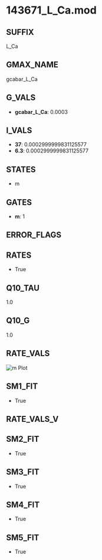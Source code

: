 # 143671_L_Ca.mod

## SUFFIX

L_Ca

## GMAX_NAME

gcabar_L_Ca

## G_VALS

- **gcabar_L_Ca**: 0.0003

## I_VALS

- **37**: 0.0002999999831125577
- **6.3**: 0.0002999999831125577

## STATES

- m

## GATES

- **m**: 1

## ERROR_FLAGS


## RATES

- True

## Q10_TAU

1.0

## Q10_G

1.0

## RATE_VALS

![m Plot](/Users/pbozelos/Dropbox/icg-Chai-Panos/supermodels/output_markdown_files/Ca/143671_L_Ca.mod/images/m.png)

## SM1_FIT

- True

## RATE_VALS_V

## SM2_FIT

- True

## SM3_FIT

- True

## SM4_FIT

- True

## SM5_FIT

- True

